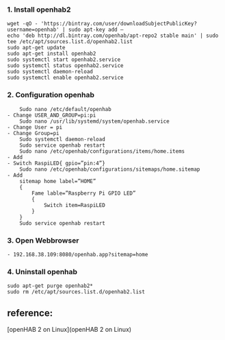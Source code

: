 ### 1. Install openhab2
```
wget -qO - 'https://bintray.com/user/downloadSubjectPublicKey?username=openhab' | sudo apt-key add – 
echo 'deb http://dl.bintray.com/openhab/apt-repo2 stable main' | sudo tee /etc/apt/sources.list.d/openhab2.list
sudo apt-get update
sudo apt-get install openhab2
sudo systemctl start openhab2.service
sudo systemctl status openhab2.service  
sudo systemctl daemon-reload
sudo systemctl enable openhab2.service
```

### 2. Configuration openhab
```
    Sudo nano /etc/default/openhab
- Change USER_AND_GROUP=pi:pi
    Sudo nano /usr/lib/systemd/system/openhab.service
- Change User = pi
- Change Group=pi
    Sudo systemctl daemon-reload
    Sudo service openhab restart
    Sudo nano /etc/openhab/configurations/items/home.items
- Add
- Switch RaspiLED{ gpio=”pin:4”}
    Sudo nano /etc/openhab/configurations/sitemaps/home.sitemap
- Add
    sitemap home label=”HOME”
    {
        Fame lable=”Raspberry Pi GPIO LED”
        {
            Switch item=RaspiLED
        }
    } 
    Sudo service openhab restart
```

### 3. Open Webbrowser
    - 192.168.38.109:8080/openhab.app?sitemap=home

### 4. Uninstall openhab
```
sudo apt-get purge openhab2*
sudo rm /etc/apt/sources.list.d/openhab2.list
```
## reference:
[openHAB 2 on Linux](openHAB 2 on Linux)